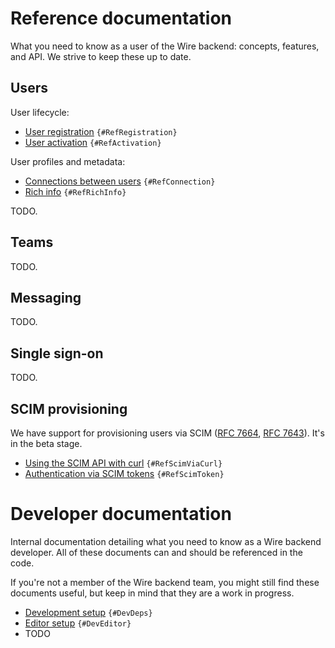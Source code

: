 # Reference documentation

What you need to know as a user of the Wire backend: concepts, features, and API. We strive to keep these up to date.

## Users

User lifecycle:

* [User registration](reference/user/registration.md) `{#RefRegistration}`
* [User activation](reference/user/activation.md) `{#RefActivation}`

User profiles and metadata:

* [Connections between users](reference/user/connection.md) `{#RefConnection}`
* [Rich info](reference/user/rich-info.md) `{#RefRichInfo}`

TODO.

## Teams

TODO.

## Messaging

TODO.

## Single sign-on

TODO.

## SCIM provisioning

We have support for provisioning users via SCIM ([RFC 7664][], [RFC 7643][]). It's in the beta stage.

[RFC 7664]: https://tools.ietf.org/html/rfc7664
[RFC 7643]: https://tools.ietf.org/html/rfc7643

* [Using the SCIM API with curl](reference/provisioning/scim-via-curl.md) `{#RefScimViaCurl}`
* [Authentication via SCIM tokens](reference/provisioning/scim-token.md) `{#RefScimToken}`

# Developer documentation

Internal documentation detailing what you need to know as a Wire backend developer. All of these documents can and should be referenced in the code.

If you're not a member of the Wire backend team, you might still find these documents useful, but keep in mind that they are a work in progress.

* [Development setup](developer/dependencies.md) `{#DevDeps}`
* [Editor setup](developer/editor-setup.md) `{#DevEditor}`
* TODO
